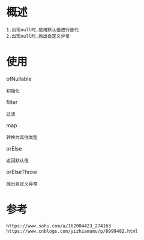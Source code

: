 

# 概述

    1.出现null时,使用默认值进行替代
    2.出现null时,抛出自定义异常


# 使用 


ofNullable
    
    初始化

filter

    过滤
    
map

    转换为其他类型    
    
orElse

    返回默认值

orElseThrow

    抛出自定义异常

    
    
# 参考

    https://www.sohu.com/a/162004423_274163  
    https://www.cnblogs.com/yizhiamumu/p/8999482.html      